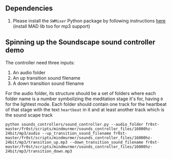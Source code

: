 ## Dependencies
1. Please install the `SWMixer` Python package by following instructions [here](https://github.com/nwhitehead/swmixer) (install MAD lib too for mp3 support)


## Spinning up the Soundscape sound controller demo
The controller need three inputs:

1. An audio folder
2. An up transition sound filename
3. A down transition sound filename

For the audio folder, its structure should be a set of folders where each folder name is a number symbolizing the meditation stage it's for, having `0`
for the lightest mode. Each folder should contain one track for the heartbeat of that stage with the text `heartbeat` in it and at least another track which is the sound scape track

```
python sounds_controllers/sound_controller.py --audio_folder fr0st-master/fr0st/scripts/mindmurmer/sounds_controller_files/16000hz-24bit/mp3/audio --up_transition_sound_filename fr0st-master/fr0st/scripts/mindmurmer/sounds_controller_files/16000hz-24bit/mp3/transition_up.mp3 --down_transition_sound_filename fr0st-master/fr0st/scripts/mindmurmer/sounds_controller_files/16000hz-24bit/mp3/transition_down.mp3
```